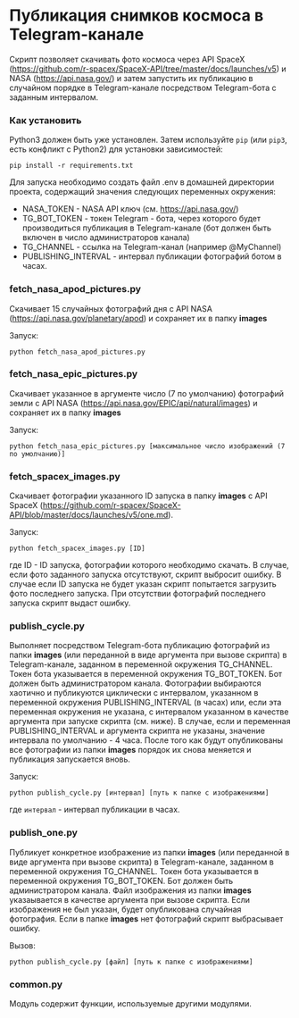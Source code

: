 # Публикация снимков космоса в Telegram-канале

Скрипт позволяет скачивать фото космоса через API SpaceX 
(https://github.com/r-spacex/SpaceX-API/tree/master/docs/launches/v5) и NASA (https://api.nasa.gov/) и затем запустить их публикацию
в случайном порядке в Telegram-канале посредством Telegram-бота с заданным интервалом.

### Как установить

Python3 должен быть уже установлен.
Затем используйте `pip` (или `pip3`, есть конфликт с Python2) для установки зависимостей:

```
pip install -r requirements.txt
```

Для запуска необходимо создать файл .env в домашней директории проекта, содержащий значения следующих переменных 
окружения:

- NASA_TOKEN - NASA API ключ (см. https://api.nasa.gov/)
- TG_BOT_TOKEN - токен Telegram - бота, через которого будет производиться публикация в Telegram-канале (бот должен быть включен
в число администраторов канала)
- TG_CHANNEL - ссылка на Telegram-канал (например @MyChannel)
- PUBLISHING_INTERVAL - интервал публикации фотографий ботом в часах.

### fetch_nasa_apod_pictures.py

Скачивает 15 случайных фотографий дня с API NASA (https://api.nasa.gov/planetary/apod) и сохраняет их в папку **images**

Запуск:

```python fetch_nasa_apod_pictures.py```

### fetch_nasa_epic_pictures.py

Скачивает указанное в аргументе число (7 по умолчанию) фотографий земли с API NASA (https://api.nasa.gov/EPIC/api/natural/images) и сохраняет их в папку **images**

Запуск:

```python fetch_nasa_epic_pictures.py [максимальное число изображений (7 по умолчанию)]```

### fetch_spacex_images.py

Скачивает фотографии указанного ID запуска в папку **images** с API SpaceX (https://github.com/r-spacex/SpaceX-API/blob/master/docs/launches/v5/one.md).

Запуск:

```python fetch_spacex_images.py [ID]```

где ID - ID запуска, фотографии которого необходимо скачать.
В случае, если фото заданного запуска отсутствуют, скрипт выбросит ошибку.
В случае если ID запуска не будет указан скрипт попытается загрузить фото последнего запуска. При отсутствии фотографий последнего
запуска скрипт выдаст ошибку.

### publish_cycle.py

Выполняет посредством Telegram-бота публикацию фотографий из папки **images** (или переданной в виде аргумента
при вызове скрипта) в Telegram-канале, заданном в переменной окружения TG_CHANNEL.
Токен бота указывается в переменной окружения TG_BOT_TOKEN. Бот должен быть администратором канала. Фотографии выбираются хаотично
и публикуются циклически с интервалом, указанном в переменной окружения PUBLISHING_INTERVAL (в часах) или, если эта переменная окружения не указана, с интервалом указанном в качестве
аргумента при запуске скрипта (см. ниже). В случае, если и переменная PUBLISHING_INTERVAL и аргумента скрипта не указаны, значение интервала 
по умолчанию - 4 часа. После того как будут опубликованы все фотографии из папки **images** порядок их снова меняется и публикация запускается вновь.

Запуск:

```python publish_cycle.py [интервал] [путь к папке с изображениями]```

где `интервал` - интервал публикации в часах. 

### publish_one.py

Публикует конкретное изображение из папки **images** (или переданной в виде аргумента
при вызове скрипта)  в Telegram-канале, заданном в переменной окружения TG_CHANNEL.
Токен бота указывается в переменной окружения TG_BOT_TOKEN. Бот должен быть администратором канала.  Файл изображения из папки **images**
указаывается в качестве аргумента при вызове скрипта. Если изображения не был указан, будет опубликована случайная фотография. Если в папке **images** нет фотографий скрипт выбрасывает
ошибку.

Вызов: 

```python publish_cycle.py [файл] [путь к папке с изображениями]```

### common.py

Модуль содержит функции, используемые другими модулями.
